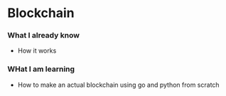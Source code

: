 # Blockchain

### What I already know 

* How it works

### WHat I am learning 

* How to  make an actual blockchain using go and python from scratch